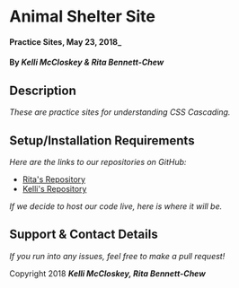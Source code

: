 # Animal Shelter Site

#### Practice Sites, May 23, 2018_

#### By _**Kelli McCloskey & Rita Bennett-Chew**_

## Description

_These are practice sites for understanding CSS Cascading._

## Setup/Installation Requirements

_Here are the links to our repositories on GitHub:_
* [Rita's Repository](https://github.com/ritabc/animal)
* [Kelli's Repository](https://github.com/kellibrooke/animal-shelter)

_If we decide to host our code live, here is where it will be._
<!-- * [Rita's Live Link](http://ritabc.github.io/animal)
* [Kelli's Live Link](http://kellibrooke.github.io/animal-shelter) -->

## Support & Contact Details

_If you run into any issues, feel free to make a pull request!_

Copyright <c> 2018 **_Kelli McCloskey, Rita Bennett-Chew_**
